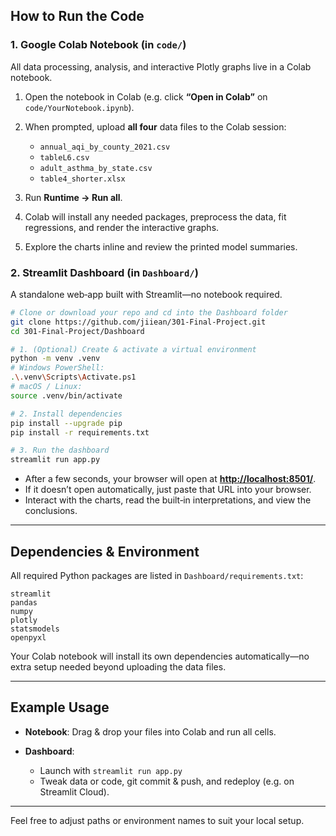 ## How to Run the Code

### 1. Google Colab Notebook (in `code/`)

All data processing, analysis, and interactive Plotly graphs live in a Colab notebook.

1. Open the notebook in Colab (e.g. click **“Open in Colab”** on `code/YourNotebook.ipynb`).
2. When prompted, upload **all four** data files to the Colab session:

   * `annual_aqi_by_county_2021.csv`
   * `tableL6.csv`
   * `adult_asthma_by_state.csv`
   * `table4_shorter.xlsx`
3. Run **Runtime → Run all**.
4. Colab will install any needed packages, preprocess the data, fit regressions, and render the interactive graphs.
5. Explore the charts inline and review the printed model summaries.

### 2. Streamlit Dashboard (in `Dashboard/`)

A standalone web‑app built with Streamlit—no notebook required.

```bash
# Clone or download your repo and cd into the Dashboard folder
git clone https://github.com/jiiean/301-Final-Project.git
cd 301-Final-Project/Dashboard

# 1. (Optional) Create & activate a virtual environment
python -m venv .venv
# Windows PowerShell:
.\.venv\Scripts\Activate.ps1
# macOS / Linux:
source .venv/bin/activate

# 2. Install dependencies
pip install --upgrade pip
pip install -r requirements.txt

# 3. Run the dashboard
streamlit run app.py
```

* After a few seconds, your browser will open at **[http://localhost:8501/](http://localhost:8501/)**.
* If it doesn’t open automatically, just paste that URL into your browser.
* Interact with the charts, read the built‑in interpretations, and view the conclusions.

---

## Dependencies & Environment

All required Python packages are listed in `Dashboard/requirements.txt`:

```
streamlit
pandas
numpy
plotly
statsmodels
openpyxl
```

Your Colab notebook will install its own dependencies automatically—no extra setup needed beyond uploading the data files.

---

## Example Usage

* **Notebook**: Drag & drop your files into Colab and run all cells.
* **Dashboard**:

  * Launch with `streamlit run app.py`
  * Tweak data or code, git commit & push, and redeploy (e.g. on Streamlit Cloud).

---

Feel free to adjust paths or environment names to suit your local setup.
